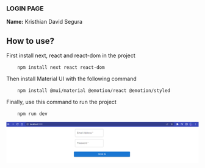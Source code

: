 ### LOGIN PAGE

**Name:** Kristhian David Segura

## How to use?

First install next, react and react-dom in the project

```
    npm install next react react-dom
```

Then install Material UI with the following command

```
    npm install @mui/material @emotion/react @emotion/styled
```

Finally, use this command to run the project

```
    npm run dev
```


<img src="images/s1.png">